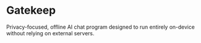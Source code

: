 # Gatekeep
Privacy-focused, offline AI chat program designed to run entirely on-device without relying on external servers. 
